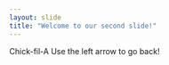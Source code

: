 ```yaml
---
layout: slide
title: "Welcome to our second slide!"
---
```

Chick-fil-A
Use the left arrow to go back!
